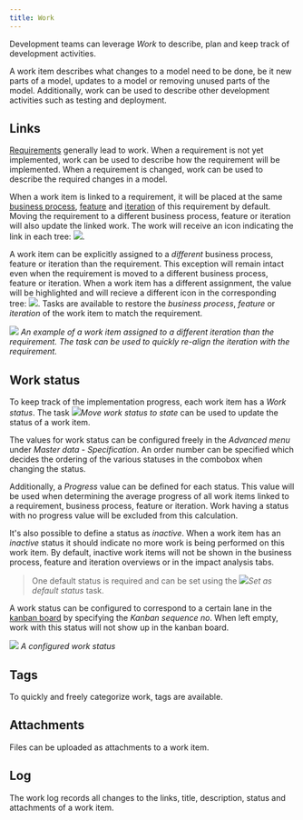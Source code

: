 ```yaml
---
title: Work
---
```


Development teams can leverage *Work* to describe, plan and keep track of development activities.

A work item describes what changes to a model need to be done, be it new parts of a model, updates to a model or removing unused parts of the model. Additionally, work can be used to describe other development activities such as testing and deployment.

## Links

[Requirements](requirements) generally lead to work. When a requirement is not yet implemented, work can be used to describe how the requirement will be implemented. When a requirement is changed, work can be used to describe the required changes in a model.

When a work item is linked to a requirement, it will be placed at the same [business process](business_processes), [feature](features) and [iteration](iterations) of this requirement by default. Moving the requirement to a different business process, feature or iteration will also update the linked work. The work will receive an icon indicating the link in each tree: ![](assets/sf/icons8-briefcase-blue-linked-orange.svg).

A work item can be explicitly assigned to a _different_ business process, feature or iteration than the requirement. This exception will remain intact even when the requirement is moved to a different business process, feature or iteration. When a work item has a different assignment, the value will be highlighted and will recieve a different icon in the corresponding tree: ![](assets/sf/icons8-briefcase-blue-warn-orange.svg). Tasks are available to restore the *business process*, *feature* or *iteration* of the work item to match the requirement.

![](assets/sf/work-iteration-link.png)
*An example of a work item assigned to a different iteration than the requirement. The task can be used to quickly re-align the iteration with the requirement.*

## Work status

To keep track of the implementation progress, each work item has a *Work status*. The task ![](assets/sf/icons8-maintenance.svg)*Move work status to state* can be used to update the status of a work item.

The values for work status can be configured freely in the *Advanced menu* under *Master data* - *Specification*. An order number can be specified which decides the ordering of the various statuses in the combobox when changing the status.

Additionally, a *Progress* value can be defined for each status. This value will be used when determining the average progress of all work items linked to a requirement, business process, feature or iteration. Work having a status with no progress value will be excluded from this calculation.

It's also possible to define a status as *inactive*. When a work item has an *inactive* status it should indicate no more work is being performed on this work item. By default, inactive work items will not be shown in the business process, feature and iteration overviews or in the impact analysis tabs.

> One default status is required and can be set using the ![](assets/sf/icons8-tick-box.svg)*Set as default status* task.

A work status can be configured to correspond to a certain lane in the [kanban board](kanban_board) by specifying the *Kanban sequence no*. When left empty, work with this status will not show up in the kanban board.

![](assets/sf/work-status.png)
*A configured work status*

## Tags

To quickly and freely categorize work, tags are available.

## Attachments

Files can be uploaded as attachments to a work item.

## Log

The work log records all changes to the links, title, description, status and attachments of a work item.